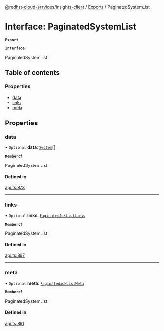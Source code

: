[@redhat-cloud-services/insights-client](../README.md) / [Exports](../modules.md) / PaginatedSystemList

# Interface: PaginatedSystemList

**`Export`**

**`Interface`**

PaginatedSystemList

## Table of contents

### Properties

- [data](PaginatedSystemList.md#data)
- [links](PaginatedSystemList.md#links)
- [meta](PaginatedSystemList.md#meta)

## Properties

### data

• `Optional` **data**: [`System`](System.md)[]

**`Memberof`**

PaginatedSystemList

#### Defined in

[api.ts:873](https://github.com/RedHatInsights/javascript-clients/blob/master/packages/insights/api.ts#L873)

___

### links

• `Optional` **links**: [`PaginatedAckListLinks`](PaginatedAckListLinks.md)

**`Memberof`**

PaginatedSystemList

#### Defined in

[api.ts:867](https://github.com/RedHatInsights/javascript-clients/blob/master/packages/insights/api.ts#L867)

___

### meta

• `Optional` **meta**: [`PaginatedAckListMeta`](PaginatedAckListMeta.md)

**`Memberof`**

PaginatedSystemList

#### Defined in

[api.ts:861](https://github.com/RedHatInsights/javascript-clients/blob/master/packages/insights/api.ts#L861)
